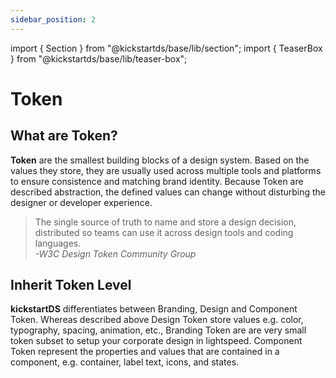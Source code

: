```yaml
---
sidebar_position: 2
---
```


import { Section } from "@kickstartds/base/lib/section";
import { TeaserBox } from "@kickstartds/base/lib/teaser-box";

# Token

## What are Token?

**Token** are the smallest building blocks of a design system. Based on the values they store, they are usually used across multiple tools and platforms to ensure consistence and matching brand identity. Because Token are described abstraction, the defined values can change without disturbing the designer or developer experience.

> The single source of truth to name and store a design decision, distributed so teams can use it across design tools and coding languages.  
> _-W3C Design Token Community Group_

## Inherit Token Level

**kickstartDS** differentiates between Branding, Design and Component Token. Whereas described above Design Token store values e.g. color, typography, spacing, animation, etc., Branding Token are are very small token subset to setup your corporate design in lightspeed. Component Token represent the properties and values that are contained in a component, e.g. container, label text, icons, and states.

<Section ks-theme="docs" spaceBefore="none" spaceAfter="small" width="full">
  <TeaserBox
    link={{
      size: 'small',
      href: '/docs/foundations/token/branding-token',
      label: "Your brand representated",
      variant: "outline",
    }}
    text="encode your main brand identity, including colors, fonts and typography. "
    topic="Branding Token"
  />
  <TeaserBox
    link={{
      size: 'small',
      href: '/docs/foundations/token/design-token',
      label: "Explore Design Token",
      variant: "outline",
    }}
    text="are the core pieces and main building blocks of your Design System. "
    topic="Design Token"
  />
  <TeaserBox
    link={{
      size: 'small',
      href: '/docs/foundations/token/component-token/',
      label: "Why do I need these?",
      variant: "outline",
    }}
    text="are here to fulfill even sophisticated design decisions on component-level."
    topic="Component Token"
  />
</Section>
